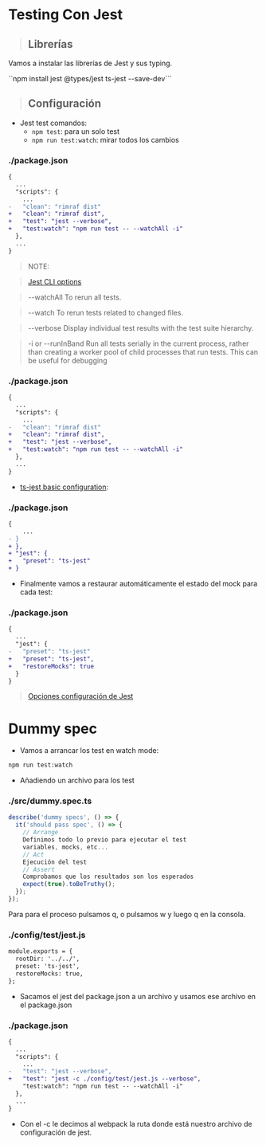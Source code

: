 # Testing Con Jest

>## Librerías

Vamos a instalar las librerías de Jest y sus typing.

``npm install jest @types/jest ts-jest --save-dev```

>## Configuración

- Jest test comandos:
  - `npm test`: para un solo test
  - `npm run test:watch`: mirar todos los cambios

### ./package.json

```diff
{
  ...
  "scripts": {
    ...
-   "clean": "rimraf dist"
+   "clean": "rimraf dist",
+   "test": "jest --verbose",
+   "test:watch": "npm run test -- --watchAll -i"
  },
  ...
}
```

> NOTE:

> [Jest CLI options](https://facebook.github.io/jest/docs/en/cli.html#options)

> --watchAll To rerun all tests.

> --watch To rerun tests related to changed files.

> --verbose Display individual test results with the test suite hierarchy.

> -i or --runInBand Run all tests serially in the current process, rather than creating a worker pool of child processes that run tests. This can be useful for debugging

### ./package.json

```diff
{
  ...
  "scripts": {
    ...
-   "clean": "rimraf dist"
+   "clean": "rimraf dist",
+   "test": "jest --verbose",
+   "test:watch": "npm run test -- --watchAll -i"
  },
  ...
}
```

- [ts-jest basic configuration](https://kulshekhar.github.io/ts-jest/user/config/#basic-usage):

### ./package.json

```diff
{
    ...
- }
+ },
+ "jest": {
+   "preset": "ts-jest"
+ }
```

- Finalmente vamos a restaurar automáticamente el estado del mock para cada test:

### ./package.json

```diff
{
  ...
  "jest": {
-   "preset": "ts-jest"
+   "preset": "ts-jest",
+   "restoreMocks": true
  }
}
```

> [Opciones configuración de Jest](https://facebook.github.io/jest/docs/en/configuration.html#options)

# Dummy spec

- Vamos a arrancar los test en watch mode:

```bash
npm run test:watch
```

+ Añadiendo un archivo para los test 

### ./src/dummy.spec.ts

```javascript
describe('dummy specs', () => {
  it('should pass spec', () => {
    // Arrange
    Definimos todo lo previo para ejecutar el test
    variables, mocks, etc...
    // Act
    Ejecución del test
    // Assert
    Comprobamos que los resultados son los esperados
    expect(true).toBeTruthy();
  });
});
```

Para para el proceso pulsamos q, o pulsamos w y luego q en la consola.

### ./config/test/jest.js

```diff
module.exports = {
  rootDir: '../../',
  preset: 'ts-jest',
  restoreMocks: true,
};

```

- Sacamos el jest del package.json a un archivo y usamos ese archivo en el package.json

### ./package.json

```diff
{
  ...
  "scripts": {
    ...
-   "test": "jest --verbose",
+   "test": "jest -c ./config/test/jest.js --verbose",
    "test:watch": "npm run test -- --watchAll -i"
  },
  ...
}
```

- Con el -c le decimos al webpack la ruta donde está nuestro archivo de configuración de jest.